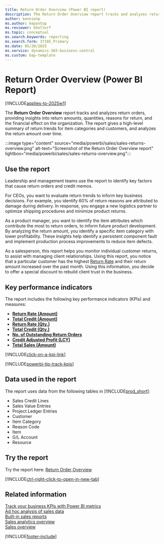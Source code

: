 ```yaml
---
title: Return Order Overview (Power BI report)
description: The Return Order Overview report tracks and analyzes return orders, providing insights into the financial effect on the organization.
author: kennienp
ms.author: kepontop
ms.reviewer: bholtorf
ms.topic: conceptual
ms.search.keywords: reporting
ms.search.form: 37105_Primary
ms.date: 05/20/2025
ms.service: dynamics-365-business-central
ms.custom: bap-template
---
```


# Return Order Overview (Power BI Report)

[!INCLUDE[applies-to-2025w1](includes/applies-to-2025w1.md)]

The **Return Order Overview** report tracks and analyzes return orders, providing insights into return amounts, quantities, reasons for return, and the financial effect on the organization. The report gives a high-level summary of return trends for item categories and customers, and analyzes the return amount over time.

:::image type="content" source="media/powerbi/sales/sales-returns-overview.png" alt-text="Screenshot of the Return Order Overview report" lightbox="media/powerbi/sales/sales-returns-overview.png":::

## Use the report

Leadership and management teams use the report to identify key factors that cause return orders and credit memos.

For CEOs, you want to evaluate return trends to inform key business decisions. For example, you identify 60% of return reasons are attributed to damage during delivery. In response, you engage a new logistics partner to optimize shipping procedures and minimize product returns.

As a product manager, you want to identify the item attributes which contribute the most to return orders, to inform future product development. By analyzing the return amount, you identify a specific item category with lower profitability. These insights help identify a persistent component fault and implement production process improvements to reduce item defects.

As a salesperson, this report helps you monitor individual customer returns, to assist with managing client relationships. Using this report, you notice that a particular customer has the highest [Return Rate](sales-powerbi-sales-kpis.md#return-rate) and their return amount increased over the past month. Using this information, you decide to offer a special discount to rebuild client trust in the business.

## Key performance indicators

The report includes the following key performance indicators (KPIs) and measures:

- [**Return Rate (Amount)**](sales-powerbi-sales-kpis.md#return-rate-amount)
- [**Total Credit (Amount)**](sales-powerbi-sales-kpis.md#total-credit-amount)
- [**Return Rate (Qty.)**](sales-powerbi-sales-kpis.md#return-rate-qty)
- [**Total Credit (Qty.)**](sales-powerbi-sales-kpis.md#total-credit-qty)
- [**No. of Outstanding Return Orders**](sales-powerbi-sales-kpis.md#no-of-outstanding-return-orders)
- [**Credit Adjusted Profit (LCY)**](sales-powerbi-sales-kpis.md#credit-adjusted-profit-lcy)
- [**Total Sales (Amount)**](sales-powerbi-sales-kpis.md#total-sales-amount)

[!INCLUDE[click-on-a-kpi-link](includes/click-on-a-kpi-link.md)]

[!INCLUDE[powerbi-tip-track-kpis](includes/powerbi-tip-track-kpis.md)]

## Data used in the report

The report uses data from the following tables in [!INCLUDE[prod_short](includes/prod_short.md)]:

- Sales Credit Lines
- Sales Value Entries
- Project Ledger Entries
- Customer
- Item Category
- Reason Code
- Item
- G/L Account
- Resource

## Try the report

Try the report here: [Return Order Overview](https://businesscentral.dynamics.com?page=37105)

[!INCLUDE[ctrl-right-click-to-open-in-new-tab](includes/ctrl-right-click-to-open-in-new-tab.md)]

## Related information

[Track your business KPIs with Power BI metrics](track-kpis-with-power-bi-metrics.md)  
[Ad hoc analysis of sales data](ad-hoc-analysis-sales.md)  
[Built-in sales reports](sales-reports.md)  
[Sales analytics overview](sales-analytics-overview.md)  
[Sales overview](sales-manage-sales.md)  

[!INCLUDE[footer-include](includes/footer-banner.md)]
